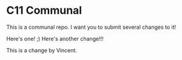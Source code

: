 # C11 Communal

This is a communal repo. I want you to submit several changes to it! 

Here's one! ;)
Here's another change!!!

This is a change by Vincent.